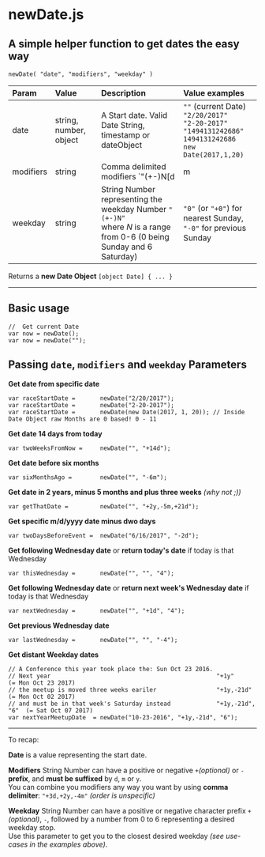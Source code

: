 # newDate.js
A simple helper function to get dates the easy way
---

```
newDate( "date", "modifiers", "weekday" )
```

| Param | Value   |  Description       |  Value examples |
| :---  | :---    | :---               |  :---           |
| date  | string, number, object | A Start date. Valid Date String, timestamp or dateObject  |  `""` (current Date)<br> `"2/20/2017"` <br> `"2-20-2017"`<br>`"1494131242686"`<br>`1494131242686`<br>`new Date(2017,1,20)` |
| modifiers | string | Comma delimited modifiers `"(+-)N[d|m|y](, ...)"` | `""` *(no modifier)*<br>`"1d"` (or `"+1d"`),<br>`"-21d"`<br> `"+2y,-2m,+2d"` |
| weekday | string | String Number representing the weekday Number `"(+-)N"`<br>where *N* is a range from 0-6 (0 being Sunday and 6 Saturday) | `"0"` (or `"+0"`) for nearest Sunday,<br> `"-0"` for previous Sunday |

Returns a **new Date Object** `[object Date] { ... }`


____

## Basic usage
```
//  Get current Date
var now = newDate();  
var now = newDate(""); 
```
## Passing `date`, `modifiers` and `weekday` Parameters


**Get date from specific date**
```
var raceStartDate =       newDate("2/20/2017");  
var raceStartDate =       newDate("2-20-2017"); 
var raceStartDate =       newDate(new Date(2017, 1, 20)); // Inside Date Object raw Months are 0 based! 0 - 11
```

**Get date 14 days from today**
```
var twoWeeksFromNow =     newDate("", "+14d");  
```

**Get date before six months**
```
var sixMonthsAgo =        newDate("", "-6m"); 
```

**Get date in 2 years, minus 5 months and plus three weeks** *(why not ;))*
```
var getThatDate =         newDate("", "+2y,-5m,+21d");  
```

**Get specific m/d/yyyy date minus dwo days**
```
var twoDaysBeforeEvent =  newDate("6/16/2017", "-2d");  
```

**Get following Wednesday date** or **return today's date** if today is that Wednesday
```
var thisWednesday =       newDate("", "", "4");  
```

**Get following Wednesday date** or **return next week's Wednesday date** if today is that Wednesday
```
var nextWednesday =       newDate("", "+1d", "4");  
```

**Get previous Wednesday date**
```
var lastWednesday =       newDate("", "", "-4");  
```

**Get distant Weekday dates**
```
// A Conference this year took place the: Sun Oct 23 2016.
// Next year                                               "+1y"            (= Mon Oct 23 2017)
// the meetup is moved three weeks eariler                 "+1y,-21d"       (= Mon Oct 02 2017)
// and must be in that week's Saturday instead             "+1y,-21d", "6"  (= Sat Oct 07 2017) 
var nextYearMeetupDate  = newDate("10-23-2016", "+1y,-21d", "6");
```

___

To recap:  

**Date** is a value representing the start date.

**Modifiers** String Number can have a positive or negative `+`*(optional)* or `-` **prefix**,  and **must be suffixed** by `d`, `m` or `y`.<br>
You can combine you modifiers any way you want by using **comma delimiter**: `"+3d,+2y,-4m"` *(order is unspecific)*

**Weekday** String Number can have a positive or negative character prefix  `+`*(optional)*, `-`, followed by a number from 0 to 6 representing a desired weekday stop.  
Use this parameter to get you to the closest desired weekday *(see use-cases in the examples above)*.
